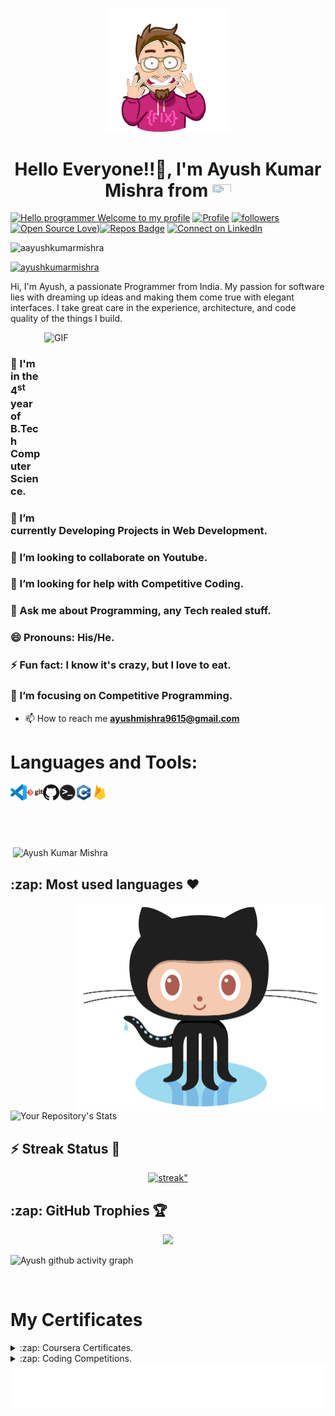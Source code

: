 <p align="center">
<img src="/hackerman-programming.gif" width="200px">
</p>
<h1 align="center">Hello Everyone!!👋, I'm Ayush Kumar Mishra from <img src="https://media.giphy.com/media/z5i7CdtKqVotB9mz7h/giphy.gif" width="30px" height="20"></h1>

[![Hello programmer Welcome to my profile](https://img.shields.io/badge/Hello,Programmer!-Welcome-orange.svg?style=flat&logo=github)](https://github.com/aayushkumarmishra) [![Profile](https://visitor-badge.glitch.me/badge?page_id=aayushkumarmishra.profileviews-badge)](https://github.com/aayushkumarmishra) [![followers](https://img.shields.io/github/followers/aayushkumarmishra?style=social)](https://github.com/aayushkumarmishra?tab=followers) [![Open Source Love](https://badges.frapsoft.com/os/v2/open-source.svg?v=103)](https://github.com/aayushkumarmishra))[![Repos Badge](https://badges.pufler.dev/repos/aayushkumarmishra)](https://github.com/aayushkumarmishra?tab=repositories) [![Connect on LinkedIn](https://img.shields.io/badge/--linkedin?label=LinkedIn&logo=LinkedIn&style=social)](https://www.linkedin.com/in/ayush-kr-mishra-558b631b0/)
<br>
<p align="left"> <img src="https://komarev.com/ghpvc/?username=aayushkumarmishra&label=Profile%20views&color=0e75b6&style=flat" alt="aayushkumarmishra" /> </p>

<p align="left"> <a href="https://twitter.com/AyushKu23773378" target="blank"><img src="https://img.shields.io/twitter/follow/AyushKu23773378?logo=twitter&style=for-the-badge" alt="ayushkumarmishra" /></a> </p>

Hi, I'm Ayush, a passionate Programmer from India. My passion for software lies with dreaming up ideas and making them come true with elegant interfaces. I take great care in the experience, architecture, and code quality of the things I build.


<img align="right" alt="GIF" src="https://github.com/abhisheknaiidu/abhisheknaiidu/blob/master/code.gif?raw=true" width="450" height="290" />

<br>
<h3> 🔭 I'm in the 4<sup>st</sup> year of B.Tech Computer Science.</h3>
<h3> 🌱 I’m currently Developing Projects in Web Development.</h3>
<h3> 👯 I’m looking to collaborate on Youtube.</h3>
<h3> 🤔 I’m looking for help with Competitive Coding.</h3>
<h3>💬 Ask me about Programming, any Tech realed stuff.</h3>
<h3>😄 Pronouns: His/He.</h3>
<h3> ⚡ Fun fact: I know it's crazy, but I love to eat.</h3>

<h3> 🎯 I’m focusing on Competitive Programming.</h3>

- 📫 How to reach me **ayushmishra9615@gmail.com**


    
# Languages and Tools:

<img align="left" width="26px" src="https://raw.githubusercontent.com/github/explore/80688e429a7d4ef2fca1e82350fe8e3517d3494d/topics/visual-studio-code/visual-studio-code.png" />
<img align="left" width="26px" src="https://raw.githubusercontent.com/github/explore/80688e429a7d4ef2fca1e82350fe8e3517d3494d/topics/git/git.png" />
<img align="left" width="26px" src="https://raw.githubusercontent.com/github/explore/78df643247d429f6cc873026c0622819ad797942/topics/github/github.png" />
<img align="left" width="26px" src="https://raw.githubusercontent.com/github/explore/80688e429a7d4ef2fca1e82350fe8e3517d3494d/topics/terminal/terminal.png" />
<img align="left" width="26px" src="https://raw.githubusercontent.com/github/explore/80688e429a7d4ef2fca1e82350fe8e3517d3494d/topics/cpp/cpp.png" />
<img align="left" width="26px" src="https://raw.githubusercontent.com/github/explore/80688e429a7d4ef2fca1e82350fe8e3517d3494d/topics/firebase/firebase.png" />

<br>
<br />
<br />
<br>
<br>
<p>&nbsp;<img align="center" src="https://github-readme-stats.vercel.app/api?username=aayushkumarmishra&show_icons=true&hide_border=true&show_owner=true&title_color=FFFF00&theme=dark&custom_title=HEY 🙏 Programmers!! &layout=compact" alt="Ayush Kumar Mishra"/>

<h2> :zap: Most used languages ❤️</h2>
<img src="/Octocat.png" align="right" width="400px" >

![Your Repository's Stats](https://github-readme-stats.vercel.app/api/top-langs/?username=aayushkumarmishra&theme=blue-green)

<h2> ⚡ Streak Status 🤩</h2>

<p align="center">
    <a href="https://github.com/aayushkumarmishra/github-readme-streak-stats">
        <img title="🔥 Get streak stats for your profile at git.io/streak-stats" alt=streak" src="https://github-readme-streak-stats.herokuapp.com/?user=aayushkumarmishra&theme=black-ice&hide_border=true&stroke=0000&background=060A0CD0"/>
    </a>
</p>

<h2> :zap: GitHub Trophies 🏆</h2>

<p align="center">
  <a href="https://github.com/aayushkumarmishra" target="_blank">
    <img src="https://github-profile-trophy.vercel.app/?username=aayushkumarmishra&theme=gruvbox&layout=compact&title_color=00FF00"/>
  </a>
</p>

![Ayush github activity graph](https://activity-graph.herokuapp.com/graph?username=aayushkumarmishra&theme=dracula&layout=compact&title_color=FF69B4)

<br>

# My Certificates

<details> <summary>:zap: Coursera Certificates.</summary>

 [⚡Certificate](https://github.com/aayushkumarmishra/AyushGit-hub/blob/main/cisco.pdf)
<br>
[⚡Certificate](https://github.com/aayushkumarmishra/AyushGit-hub/blob/main/IBM.pdf)

</details>

<details> <summary>:zap: Coding Competitions.</summary>
  
[⚡Certificate](https://github.com/aayushkumarmishra/aayushkumarmishra/blob/main/kickstart.png)  
[⚡Certificate](https://github.com/aayushkumarmishra/aayushkumarmishra/blob/main/hashcode.png)

</details>

<img align='center'  height="70" alt="Thanks" width="100%" src="https://github.com/AkashSingh3031/AkashSingh3031/blob/main/marquee.svg"/> 
<!--
**aayushkumarmishra/aayushkumarmishra** is a ✨ _special_ ✨ repository because its `README.md` (this file) appears on your GitHub profile.

Here are some ideas to get you started:

- 🔭 I’m currently working on ...
- 🌱 I’m currently learning ...
- 👯 I’m looking to collaborate on ...
- 🤔 I’m looking for help with ...
- 💬 Ask me about ...
- 📫 How to reach me: ...
- 😄 Pronouns: ...
- ⚡ Fun fact: ...
-->
